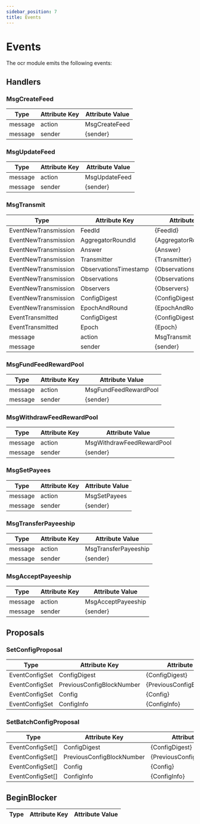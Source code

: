 ```yaml
---
sidebar_position: 7
title: Events
---
```


# Events

The ocr module emits the following events:

## Handlers

### MsgCreateFeed

| Type    | Attribute Key | Attribute Value |
| ------- | ------------- | --------------- |
| message | action        | MsgCreateFeed   |
| message | sender        | {sender}        |

### MsgUpdateFeed

| Type    | Attribute Key | Attribute Value |
| ------- | ------------- | --------------- |
| message | action        | MsgUpdateFeed   |
| message | sender        | {sender}        |

### MsgTransmit

| Type                 | Attribute Key         | Attribute Value         |
| -------------------- | --------------------- | ----------------------- |
| EventNewTransmission | FeedId                | {FeedId}                |
| EventNewTransmission | AggregatorRoundId     | {AggregatorRoundId}     |
| EventNewTransmission | Answer                | {Answer}                |
| EventNewTransmission | Transmitter           | {Transmitter}           |
| EventNewTransmission | ObservationsTimestamp | {ObservationsTimestamp} |
| EventNewTransmission | Observations          | {Observations}          |
| EventNewTransmission | Observers             | {Observers}             |
| EventNewTransmission | ConfigDigest          | {ConfigDigest}          |
| EventNewTransmission | EpochAndRound         | {EpochAndRound}         |
| EventTransmitted     | ConfigDigest          | {ConfigDigest}          |
| EventTransmitted     | Epoch                 | {Epoch}                 |
| message              | action                | MsgTransmit             |
| message              | sender                | {sender}                |

### MsgFundFeedRewardPool

| Type    | Attribute Key | Attribute Value       |
| ------- | ------------- | --------------------- |
| message | action        | MsgFundFeedRewardPool |
| message | sender        | {sender}              |

### MsgWithdrawFeedRewardPool

| Type    | Attribute Key | Attribute Value           |
| ------- | ------------- | ------------------------- |
| message | action        | MsgWithdrawFeedRewardPool |
| message | sender        | {sender}                  |

### MsgSetPayees

| Type    | Attribute Key | Attribute Value |
| ------- | ------------- | --------------- |
| message | action        | MsgSetPayees    |
| message | sender        | {sender}        |

### MsgTransferPayeeship

| Type    | Attribute Key | Attribute Value      |
| ------- | ------------- | -------------------- |
| message | action        | MsgTransferPayeeship |
| message | sender        | {sender}             |

### MsgAcceptPayeeship

| Type    | Attribute Key | Attribute Value    |
| ------- | ------------- | ------------------ |
| message | action        | MsgAcceptPayeeship |
| message | sender        | {sender}           |

## Proposals

### SetConfigProposal

| Type           | Attribute Key             | Attribute Value             |
| -------------- | ------------------------- | --------------------------- |
| EventConfigSet | ConfigDigest              | {ConfigDigest}              |
| EventConfigSet | PreviousConfigBlockNumber | {PreviousConfigBlockNumber} |
| EventConfigSet | Config                    | {Config}                    |
| EventConfigSet | ConfigInfo                | {ConfigInfo}                |

### SetBatchConfigProposal

| Type             | Attribute Key             | Attribute Value             |
| ---------------- | ------------------------- | --------------------------- |
| EventConfigSet[] | ConfigDigest              | {ConfigDigest}              |
| EventConfigSet[] | PreviousConfigBlockNumber | {PreviousConfigBlockNumber} |
| EventConfigSet[] | Config                    | {Config}                    |
| EventConfigSet[] | ConfigInfo                | {ConfigInfo}                |

## BeginBlocker

| Type | Attribute Key | Attribute Value |
| ---- | ------------- | --------------- |
